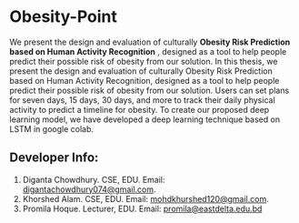 # Obesity-Point
We present the design and evaluation of culturally <b> Obesity Risk Prediction based on Human Activity Recognition</b> , designed as a tool to help people predict their possible risk of obesity from our solution. 
In this thesis, we present the design and evaluation of culturally Obesity Risk Prediction
based on Human Activity Recognition, designed as a tool to help people predict their
possible risk of obesity from our solution. Users can set plans for seven days, 15 days, 30
days, and more to track their daily physical activity to predict a timeline for obesity. To
create our proposed deep learning model, we have developed a deep learning technique
based on LSTM in google colab.

## Developer Info:
1. Diganta Chowdhury. CSE, EDU. Email: digantachowdhury074@gmail.com.
2. Khorshed Alam. CSE, EDU. Email: mohdkhurshed120@gmail.com.
3. Promila Hoque. Lecturer, EDU. Email: promila@eastdelta.edu.bd







